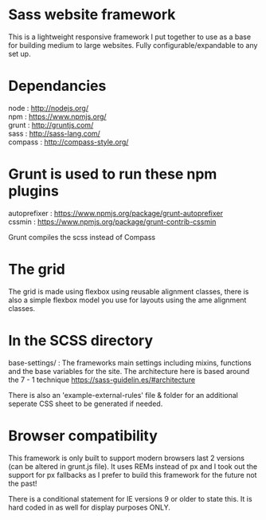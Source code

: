 Sass website framework
==============
This is a lightweight responsive framework I put together to use as a base for building medium to large websites.
Fully configurable/expandable to any set up.

Dependancies
==============
node : http://nodejs.org/<br/>
npm : https://www.npmjs.org/<br/>
grunt : http://gruntjs.com/<br/>
sass : http://sass-lang.com/<br/>
compass : http://compass-style.org/

Grunt is used to run these npm plugins
==============
autoprefixer : https://www.npmjs.org/package/grunt-autoprefixer<br/>
cssmin : https://www.npmjs.org/package/grunt-contrib-cssmin

Grunt compiles the scss instead of Compass

The grid
==============
The grid is made using flexbox using reusable alignment classes, there is also a simple flexbox model you use for layouts using the ame alignment classes.

In the SCSS directory
==============
base-settings/ : The frameworks main settings including mixins, functions and the base variables for the site. The architecture here is based around the 7 - 1 technique https://sass-guidelin.es/#architecture

There is also an 'example-external-rules' file & folder for an additional seperate CSS sheet to be generated if needed.

Browser compatibility
==============
This framework is only built to support modern browsers last 2 versions (can be altered in grunt.js file).
It uses REMs instead of px and I took out the support for px fallbacks as I prefer to build this framework for the future not the past!

There is a conditional statement for IE versions 9 or older to state this. It is hard coded in as well for display purposes ONLY.
